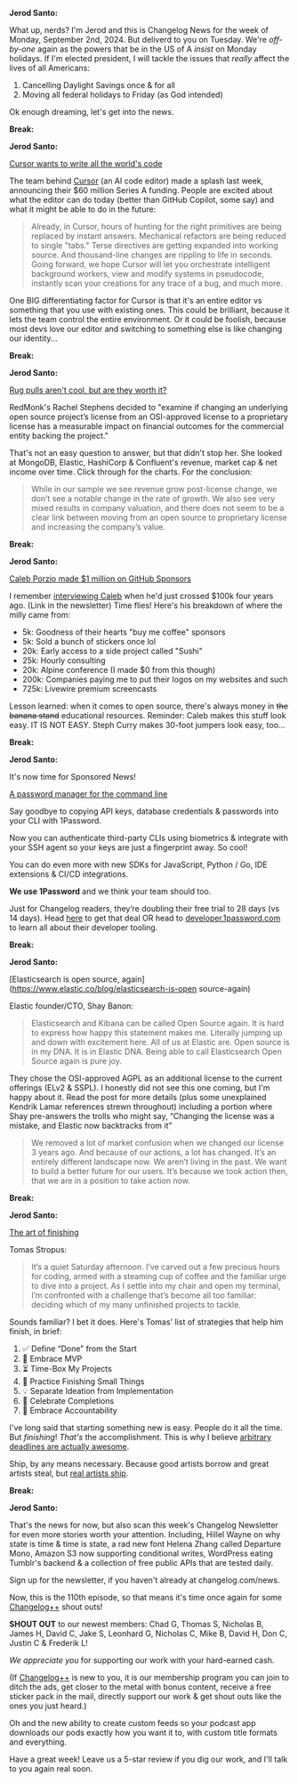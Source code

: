 **Jerod Santo:**

What up, nerds? I'm Jerod and this is Changelog News for the week of Monday, September 2nd, 2024. But deliverd to you on Tuesday. We're _off-by-one_ again as the powers that be in the US of A *insist* on Monday holidays. If I'm elected president, I will tackle the issues that _really_ affect the lives of all Americans:

1) Cancelling Daylight Savings once & for all
2) Moving all federal holidays to Friday (as God intended)

Ok enough dreaming, let's get into the news.

**Break:**

**Jerod Santo:**

[Cursor wants to write all the world's code]()

The team behind [Cursor](https://www.cursor.com) (an AI code editor) made a splash last week, announcing their $60 million Series A funding. People are excited about what the editor can do today (better than GitHub Copilot, some say) and what it might be able to do in the future:

> Already, in Cursor, hours of hunting for the right primitives are being replaced by instant answers. Mechanical refactors are being reduced to single "tabs." Terse directives are getting expanded into working source. And thousand-line changes are rippling to life in seconds. Going forward, we hope Cursor will let you orchestrate intelligent background workers, view and modify systems in pseudocode, instantly scan your creations for any trace of a bug, and much more.

One BIG differentiating factor for Cursor is that it's an entire editor vs something that you use with existing ones. This could be brilliant, because it lets the team control the entire environment. Or it could be foolish, because most devs love our editor and switching to something else is like changing our identity...

**Break:**

**Jerod Santo:**

[Rug pulls aren't cool, but are they worth it?](https://redmonk.com/rstephens/2024/08/26/software-licensing-changes-and-their-impact-on-financial-outcomes/)

RedMonk's Rachel Stephens decided to "examine if changing an underlying open source project’s license from an OSI-approved license to a proprietary license has a measurable impact on financial outcomes for the commercial entity backing the project."

That's not an easy question to answer, but that didn't stop her. She looked at MongoDB, Elastic, HashiCorp & Confluent's revenue, market cap & net income over time. Click through for the charts. For the conclusion:

> While in our sample we see revenue grow post-license change, we don’t see a notable change in the rate of growth. We also see very mixed results in company valuation, and there does not seem to be a clear link between moving from an open source to proprietary license and increasing the company’s value.


**Break:**

**Jerod Santo:**

[Caleb Porzio made $1 million on GitHub Sponsors](https://calebporzio.com/i-just-cracked-1-million-on-GitHub-sponsors-heres-my-playbook)

I remember [interviewing Caleb](https://changelog.fm/381) when he'd just crossed $100k four years ago. (Link in the newsletter) Time flies! Here's his breakdown of where the milly came from:

- 5k: Goodness of their hearts "buy me coffee" sponsors
- 5k: Sold a bunch of stickers once lol
- 20k: Early access to a side project called "Sushi"
- 25k: Hourly consulting
- 20k: Alpine conference (I made $0 from this though)
- 200k: Companies paying me to put their logos on my websites and such
- 725k: Livewire premium screencasts

Lesson learned: when it comes to open source, there's always money in ~~the banana stand~~ educational resources. Reminder: Caleb makes this stuff look easy. IT IS NOT EASY. Steph Curry makes 30-foot jumpers look easy, too...


**Break:**

**Jerod Santo:**

It's now time for Sponsored News!

[A password manager for the command line](https://1password.com/changelogpod)

Say goodbye to copying API keys, database credentials & passwords into your CLI with 1Password.

Now you can authenticate third-party CLIs using biometrics & integrate with your SSH agent so your keys are just a fingerprint away. So cool!

You can do even more with new SDKs for JavaScript, Python / Go, IDE extensions & CI/CD integrations.

**We use 1Password** and we think your team should too.

Just for Changelog readers, they’re doubling their free trial to 28 days (vs 14 days). Head [here](https://1password.com/changelogpod) to get that deal OR head to [developer.1password.com](https://developer.1password.com) to learn all about their developer tooling.


**Break:**

**Jerod Santo:**

[Elasticsearch is open source, again](https://www.elastic.co/blog/elasticsearch-is-open source-again)

Elastic founder/CTO, Shay Banon:

> Elasticsearch and Kibana can be called Open Source again. It is hard to express how happy this statement makes me. Literally jumping up and down with excitement here. All of us at Elastic are. Open source is in my DNA. It is in Elastic DNA. Being able to call Elasticsearch Open Source again is pure joy.

They chose the OSI-approved AGPL as an additional license to the current offerings (ELv2 & SSPL). I honestly did not see this one coming, but I'm happy about it. Read the post for more details (plus some unexplained Kendrik Lamar references strewn throughout) including a portion where Shay pre-answers the trolls who might say, “Changing the license was a mistake, and Elastic now backtracks from it”

> We removed a lot of market confusion when we changed our license 3 years ago. And because of our actions, a lot has changed. It’s an entirely different landscape now. We aren’t living in the past. We want to build a better future for our users. It’s because we took action then, that we are in a position to take action now.

**Break:**

**Jerod Santo:**

[The art of finishing](https://www.bytedrum.com/posts/art-of-finishing/)

Tomas Stropus:

> It’s a quiet Saturday afternoon. I’ve carved out a few precious hours for coding, armed with a steaming cup of coffee and the familiar urge to dive into a project. As I settle into my chair and open my terminal, I’m confronted with a challenge that’s become all too familiar: deciding which of my many unfinished projects to tackle.

Sounds familiar? I bet it does. Here's Tomas' list of strategies that help him finish, in brief:

1. ✅ Define “Done” from the Start
2. 🚀 Embrace MVP
3. ⏳ Time-Box My Projects
4. 🧩 Practice Finishing Small Things
5. 💡 Separate Ideation from Implementation
6. 🎉 Celebrate Completions
7. 👥 Embrace Accountability

I've long said that starting something new is easy. People do it all the time. But _finishing_! *That's* the accomplishment. This is why I believe [arbitrary deadlines are actually awesome](https://changelog.com/posts/arbitrary-deadlines-are-actually-awesome).

Ship, by any means necessary. Because good artists borrow and great artists steal, but [real artists ship](https://www.folklore.org/Real_Artists_Ship.html).

**Break:**

**Jerod Santo:**

That's the news for now, but also scan this week's Changelog Newsletter for even more stories worth your attention. Including, Hillel Wayne on why state is time & time is state, a rad new font Helena Zhang called Departure Mono, Amazon S3 now supporting conditional writes, WordPress eating Tumblr's backend & a collection of free public APIs that are tested daily.

Sign up for the newsletter, if you haven't already at changelog.com/news.

Now, this is the 110th episode, so that means it's time once again for some [Changelog++](https://changelog.com/++) shout outs!

**SHOUT OUT** to our newest members: Chad G, Thomas S, Nicholas B, James H, David C, Jake S, Leonhard G, Nicholas C, Mike B, David H, Don C, Justin C & Frederik L!

_We appreciate you_ for supporting our work with your hard-earned cash.

(If [Changelog++](https://changelog.com/++) is new to you, it is our membership program you can join to ditch the ads, get closer to the metal with bonus content, receive a free sticker pack in the mail, directly support our work & get shout outs like the ones you just heard.)

Oh and the new ability to create custom feeds so your podcast app downloads our pods exactly how you want it to, with custom title formats and everything.

Have a great week! Leave us a 5-star review if you dig our work, and I'll talk to you again real soon.
